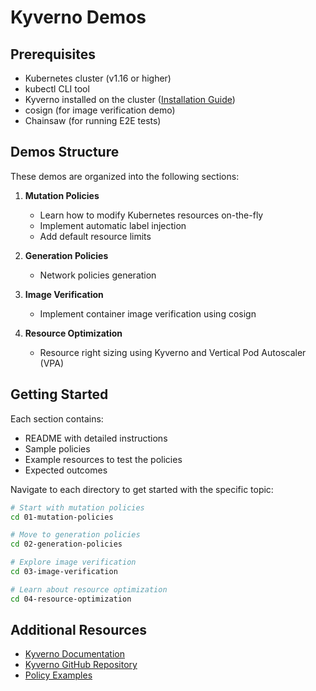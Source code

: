 # Kyverno Demos 

## Prerequisites

- Kubernetes cluster (v1.16 or higher)
- kubectl CLI tool
- Kyverno installed on the cluster ([Installation Guide](https://kyverno.io/docs/installation/))
- cosign (for image verification demo)
- Chainsaw (for running E2E tests)

## Demos Structure

These demos are  organized into the following sections:

1. **Mutation Policies**
   - Learn how to modify Kubernetes resources on-the-fly
   - Implement automatic label injection
   - Add default resource limits

2. **Generation Policies**
   - Network policies generation

3. **Image Verification**
   - Implement container image verification using cosign

4. **Resource Optimization**
   - Resource right sizing using Kyverno and Vertical Pod Autoscaler (VPA)

## Getting Started

Each section contains:
- README with detailed instructions
- Sample policies
- Example resources to test the policies
- Expected outcomes

Navigate to each directory to get started with the specific topic:

```bash
# Start with mutation policies
cd 01-mutation-policies

# Move to generation policies
cd 02-generation-policies

# Explore image verification
cd 03-image-verification

# Learn about resource optimization
cd 04-resource-optimization
```

## Additional Resources

- [Kyverno Documentation](https://kyverno.io/docs/)
- [Kyverno GitHub Repository](https://github.com/kyverno/kyverno)
- [Policy Examples](https://kyverno.io/policies/) 
